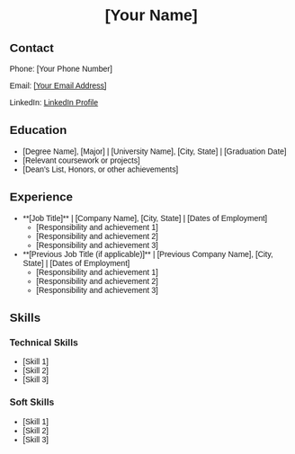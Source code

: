 <!DOCTYPE html>
<html>
<head>
  <title>My Portfolio</title>
  <style>
    body {
      font-family: sans-serif;
      margin: 20px;
    }
    h1 {
      text-align: center;
    }
    section {
      margin-bottom: 20px;
    }
  </style>
</head>
<body>

  <h1>[Your Name]</h1>

  <section>
    <h2>Contact</h2>
    <p>Phone: [Your Phone Number]</p>
    <p>Email: <a href="mailto:[Your Email Address]">[Your Email Address]</a></p>
    <p>LinkedIn: <a href="[Your LinkedIn Profile URL]">LinkedIn Profile</a></p> 
  </section>

  <section>
    <h2>Education</h2>
    <ul>
      <li>[Degree Name], [Major] | [University Name], [City, State] | [Graduation Date]</li>
      <li>[Relevant coursework or projects]</li>
      <li>[Dean's List, Honors, or other achievements]</li>
    </ul>
  </section>

  <section>
    <h2>Experience</h2>
    <ul>
      <li>
        **[Job Title]** | [Company Name], [City, State] | [Dates of Employment]
        <ul>
          <li>[Responsibility and achievement 1]</li>
          <li>[Responsibility and achievement 2]</li>
          <li>[Responsibility and achievement 3]</li>
        </ul>
      </li>
      <li>
        **[Previous Job Title (if applicable)]** | [Previous Company Name], [City, State] | [Dates of Employment]
        <ul>
          <li>[Responsibility and achievement 1]</li>
          <li>[Responsibility and achievement 2]</li>
          <li>[Responsibility and achievement 3]</li>
        </ul>
      </li>
    </ul>
  </section>

  <section>
    <h2>Skills</h2>
    <h3>Technical Skills</h3>
    <ul>
      <li>[Skill 1]</li>
      <li>[Skill 2]</li>
      <li>[Skill 3]</li>
    </ul>
    <h3>Soft Skills</h3>
    <ul>
      <li>[Skill 1]</li>
      <li>[Skill 2]</li>
      <li>[Skill 3]</li>
    </ul>
  </section>

</body>
</html>
